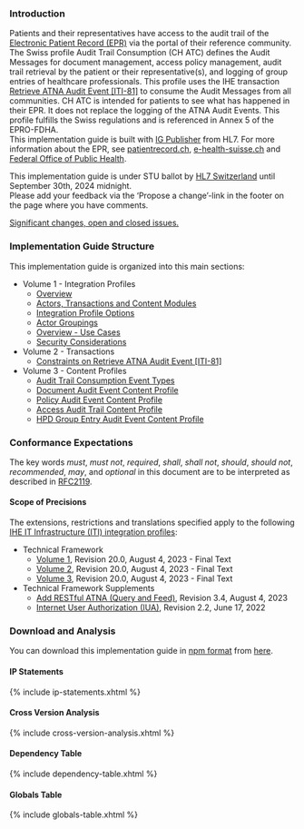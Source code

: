 ### Introduction

Patients and their representatives have access to the audit trail of the [Electronic Patient Record (EPR)](https://www.fedlex.admin.ch/eli/cc/2017/203/en) via the portal of their reference community. The Swiss profile Audit Trail Consumption (CH ATC) defines the Audit Messages for document management, access policy management, audit trail retrieval by the patient or their representative(s), and logging of group entries of healthcare professionals. This profile uses the IHE transaction [Retrieve ATNA Audit Event [ITI-81]](https://profiles.ihe.net/ITI/TF/Volume2/ITI-81.html) to consume the Audit Messages from all communities. CH ATC is intended for patients to see what has happened in their EPR. It does not replace the logging of the ATNA Audit Events. This profile fulfills the Swiss regulations and is referenced in Annex 5 of the EPRO-FDHA.   
This implementation guide is built with [IG Publisher](https://confluence.hl7.org/display/FHIR/IG+Publisher+Documentation) from HL7. For more information about the EPR, see [patientrecord.ch](https://www.patientrecord.ch/), [e-health-suisse.ch](https://www.e-health-suisse.ch/startseite.html) and [Federal Office of Public Health](https://www.bag.admin.ch/epra).

<div markdown="1" class="stu-note">

This implementation guide is under STU ballot by [HL7 Switzerland](https://www.hl7.ch/) until September 30th, 2024 midnight.   
Please add your feedback via the ‘Propose a change’-link in the footer on the page where you have comments. 

[Significant changes, open and closed issues.](changelog.html)

</div>

### Implementation Guide Structure
This implementation guide is organized into this main sections:

* Volume 1 - Integration Profiles
   * [Overview](volume-1.html#overview)
   * [Actors, Transactions and Content Modules](volume-1.html#actors-transactions-and-content-modules)
   * [Integration Profile Options](volume-1.html#integration-profile-options)
   * [Actor Groupings](volume-1.html#actor-groupings)
   * [Overview - Use Cases](volume-1.html#overview---use-cases)
   * [Security Considerations](volume-1.html#security-considerations)
* Volume 2 - Transactions
   * [Constraints on Retrieve ATNA Audit Event [ITI-81]](volume-2.html#constraints-on-retrieve-atna-audit-event-iti-81)
* Volume 3 - Content Profiles
   * [Audit Trail Consumption Event Types](volume-3.html#audit-trail-consumption-event-types)
   * [Document Audit Event Content Profile](volume-3.html#document-audit-event-content-profile)
   * [Policy Audit Event Content Profile](volume-3.html#policy-audit-event-content-profile)
   * [Access Audit Trail Content Profile](volume-3.html#access-audit-trail-content-profile)
   * [HPD Group Entry Audit Event Content Profile](volume-3.html#hpd-group-entry-audit-event-content-profile)

### Conformance Expectations
The key words _must_, _must not_, _required_, _shall_, _shall not_, _should_, _should not_, _recommended_, _may_, and _optional_ in this document are to be interpreted as described in [RFC2119](https://www.ietf.org/rfc/rfc2119.txt).

#### Scope of Precisions
The extensions, restrictions and translations specified apply to the following [IHE IT Infrastructure (ITI) integration profiles](https://profiles.ihe.net/ITI/index.html):

* Technical Framework
   * [Volume 1](https://profiles.ihe.net/ITI/TF/Volume1/index.html), Revision 20.0, August 4, 2023 - Final Text
   * [Volume 2](https://profiles.ihe.net/ITI/TF/Volume2/index.html), Revision 20.0, August 4, 2023 - Final Text
   * [Volume 3](https://profiles.ihe.net/ITI/TF/Volume3/index.html), Revision 20.0, August 4, 2023 - Final Text
* Technical Framework Supplements   
   * [Add RESTful ATNA (Query and Feed)](https://www.ihe.net/uploadedFiles/Documents/ITI/IHE_ITI_Suppl_RESTful-ATNA.pdf), Revision 3.4, August 4, 2023 
   * [Internet User Authorization (IUA)](https://profiles.ihe.net/ITI/IUA/index.html), Revision 2.2, June 17, 2022

### Download and Analysis
You can download this implementation guide in [npm format](https://confluence.hl7.org/display/FHIR/NPM+Package+Specification) from [here](package.tgz).

#### IP Statements
{% include ip-statements.xhtml %}

#### Cross Version Analysis
{% include cross-version-analysis.xhtml %}

#### Dependency Table
{% include dependency-table.xhtml %}

#### Globals Table
{% include globals-table.xhtml %}
